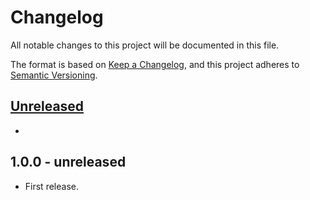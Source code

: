 # Changelog
All notable changes to this project will be documented in this file.

The format is based on [Keep a Changelog](https://keepachangelog.com/en/1.0.0/),
and this project adheres to [Semantic Versioning](https://semver.org/spec/v2.0.0.html).

## [Unreleased][unreleased]
-

## 1.0.0 - unreleased
- First release.

[unreleased]: https://github.com/wp-pay-gateways/paypal/compare/1.0.0...HEAD
